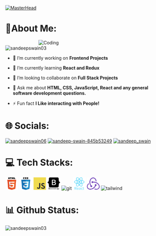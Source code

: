 [![MasterHead](https://1.bp.blogspot.com/-7A4WynwLsMw/XbBpCXG8fHI/AAAAAAAAMt4/uOa1bpLskYgrwGbllhSu2SDj_MigSXJQCLcBGAsYHQ/s1600/2000_600px.gif)](https://rishavchanda.io)
<h1 align="left">💫About Me:</h1>
<img align="right" alt="Coding" width="400" src="https://cdn.dribbble.com/users/1162077/screenshots/3848914/programmer.gif">

  
<p align="left"> <img src="https://komarev.com/ghpvc/?username=sandeepswain03&label=Profile%20views&color=0e75b6&style=flat" alt="sandeepswain03" /> </p>

- 🔭 I’m currently working on **Frontend Projects**

- 🌱 I’m currently learning **React and Redux**

- 👯 I’m looking to collaborate on **Full Stack Projects**

- 💬 Ask me about **HTML, CSS, JavaScript, React and any general software development questions.**

- ⚡ Fun fact **I Like interacting with People!**

<h1 align="left">🌐 Socials:</h1>
<p align="left">
<a href="https://twitter.com/sandeepswain06" target="blank"><img align="center" src="https://raw.githubusercontent.com/rahuldkjain/github-profile-readme-generator/master/src/images/icons/Social/twitter.svg" alt="sandeepswain06" height="30" width="40" /></a>
<a href="https://linkedin.com/in/sandeep-swain-845b53249" target="blank"><img align="center" src="https://raw.githubusercontent.com/rahuldkjain/github-profile-readme-generator/master/src/images/icons/Social/linked-in-alt.svg" alt="sandeep-swain-845b53249" height="30" width="40" /></a>
<a href="https://www.leetcode.com/sandeep_swain" target="blank"><img align="center" src="https://raw.githubusercontent.com/rahuldkjain/github-profile-readme-generator/master/src/images/icons/Social/leet-code.svg" alt="sandeep_swain" height="30" width="40" /></a>
</p>

<h1 align="left">💻 Tech Stacks:</h1>
<p align="left"><img src="https://raw.githubusercontent.com/devicons/devicon/master/icons/html5/html5-original-wordmark.svg" alt="html5" width="40" height="40"/> <img src="https://raw.githubusercontent.com/devicons/devicon/master/icons/css3/css3-original-wordmark.svg" alt="css3" width="40" height="40"/> <img src="https://raw.githubusercontent.com/devicons/devicon/master/icons/javascript/javascript-original.svg" alt="javascript" width="40" height="40"/>
<img src="https://raw.githubusercontent.com/devicons/devicon/master/icons/bootstrap/bootstrap-plain-wordmark.svg" alt="bootstrap" width="40" height="40"/> <img src="https://www.vectorlogo.zone/logos/git-scm/git-scm-icon.svg" alt="git" width="40" height="40"/>  <img src="https://raw.githubusercontent.com/devicons/devicon/master/icons/react/react-original-wordmark.svg" alt="react" width="40" height="40"/> <img src="https://raw.githubusercontent.com/devicons/devicon/master/icons/redux/redux-original.svg" alt="redux" width="40" height="40"/>  <img src="https://www.vectorlogo.zone/logos/tailwindcss/tailwindcss-icon.svg" alt="tailwind" width="40" height="40"/> </p>

<h1 align="left">📊 Github Status:</h1>
<p><img align="center" src="https://github-readme-stats.vercel.app/api/top-langs?username=sandeepswain03&show_icons=true&locale=en&layout=compact&theme=neon" alt="sandeepswain03" /></p>
